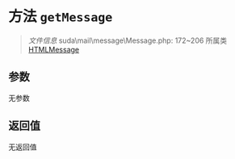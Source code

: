 # 方法 `getMessage`

> *文件信息* suda\mail\message\Message.php: 172~206
> 所属类 [HTMLMessage](../HTMLMessage.md)




## 参数


无参数


## 返回值

无返回值
